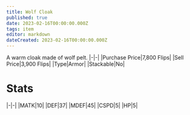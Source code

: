 ```yaml
---
title: Wolf Cloak
published: true
date: 2023-02-16T00:00:00.000Z
tags: item
editor: markdown
dateCreated: 2023-02-16T00:00:00.000Z
---
```


A warm cloak made of wolf pelt.
|-|-|
|Purchase Price|7,800 Flips|
|Sell Price|3,900 Flips|
|Type|Armor|
|Stackable|No|

# Stats
|-|-|
|MATK|10|
|DEF|37|
|MDEF|45|
|CSPD|5|
|HP|5|
